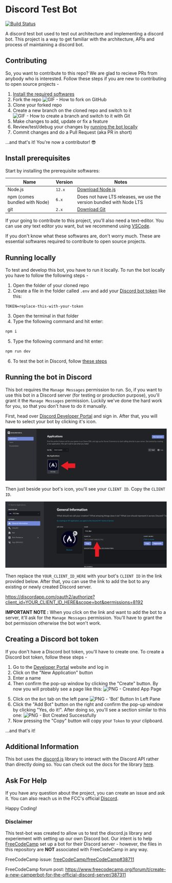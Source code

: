 # Discord Test Bot

[![Build Status](https://travis-ci.org/bradtaniguchi/discord-bot-test.svg?branch=master)](https://travis-ci.org/bradtaniguchi/discord-bot-test)

A discord test bot used to test out architecture and implementing a discord bot. This project is a way to get familiar with the architecture, APIs and process of maintaining a discord bot.

## Contributing

So, you want to contribute to this repo? We are glad to recieve PRs from anybody who is interested. Follow these steps if you are new to contributing to open source projects -

1. [Install the required softwares](#install-prerequisites)
2. Fork the repo
   ![GIF - How to fork on GitHub](../media/fork-resized.gif?raw=true)
3. Clone your forked repo
4. Create a new branch on the cloned repo and switch to it
   ![GIF - How to create a branch and switch to it with Git](../media/create-local-new-branch.gif?raw=true)
5. Make changes to add, update or fix a feature
6. Review/test/debug your changes by [running the bot locally](#running-locally)
7. Commit changes and do a Pull Request (aka PR in short)

...and that's it! You're now a contributor! 😎

## Install prerequisites

Start by installing the prerequisite softwares:

| Name                          | Version | Notes                                                                |
| ----------------------------- | ------- | -------------------------------------------------------------------- |
| Node.js                       | `12.x`  | [Download Node.js](http://nodejs.org)                                |
| npm (comes bundled with Node) | `6.x`   | Does not have LTS releases, we use the version bundled with Node LTS |
| git                           | `2.x`   | [Download Git](https://git-scm.com/)                                 |

If your going to contribute to this project, you'll also need a text-editor. You can use _any_ text editor you want, but we recommend using [VSCode](https://code.visualstudio.com/).

If you don't know what these softwares are, don't worry much. These are essential softwares required to contribute to open source projects.

## Running locally

To test and develop this bot, you have to run it locally. To run the bot locally you have to follow the following steps -

1. Open the folder of your cloned repo
2. Create a file in the folder called `.env` and add your [Discord bot token](#creating-a-discord-bot-token) like this:

```
TOKEN=replace-this-with-your-token
```

3. Open the terminal in that folder
4. Type the following command and hit enter:

```bash
npm i
```

5. Type the following command and hit enter:

```bash
npm run dev
```

6. To test the bot in Discord, follow [these steps](#running-the-bot-in-Discord)

## Running the bot in Discord

This bot requires the `Manage Messages` permission to run. So, if you want to use this bot in a Discord server (for testing or production purpose), you'll grant it the `Manage Messages` permission. Luckily we've done
the hard work for you, so that you don't have to do it manually.

First, head over [Discord Developer Portal](https://discordapp.com/developers/applications/me) and sign in. After
that, you will have to select your bot by clicking it's icon.

![PNG - Discord Developer Portal](./imgs/dev-portal.png)

Then just beside your bot's icon, you'll see your `CLIENT ID`. Copy the `CLIENT ID`.

![PNG - Client ID](./imgs/client-id.png)

Then replace the `YOUR_CLIENT_ID_HERE` with your bot's `CLIENT ID` in the link provided below. After that, you can use the link to add the bot to any existing or newly created Discord server.

https://discordapp.com/oauth2/authorize?client_id=YOUR_CLIENT_ID_HERE&scope=bot&permissions=8192

**IMPORTANT NOTE :** When you click on the link and want to add the bot to a server, it'll ask for the `Manage Messages` permission. You'll have to grant the bot permission otherwise the bot won't work.

## Creating a Discord bot token

If you don't have a Discord bot token, you'll have to create one. To create a Discord bot token, follow these steps -

1. Go to the [Developer Portal](https://discord.com/developers/applications/) website and log in
2. Click on the "New Application" button
3. Enter a name
4. Then confirm the pop-up window by clicking the "Create" button. By now you will probably see a page like this:
   ![PNG - Created App Page](../media/create-app.png?raw=true)

5) Click on the `Bot` tab on the left pane
   ![PNG - 'Bot' Button In Left Pane](../media/create-bot-in-pane.png?raw=true)
6) Click the "Add Bot" button on the right and confirm the pop-up window by clicking "Yes, do it!". After doing so, you'll see a section similar to this one:
   ![PNG - Bot Created Successfully](../media/created-bot.png?raw=true)
7) Now pressing the "Copy" button will copy your `Token` to your clipboard.

...and that's it!

## Additional Information

This bot uses the [discord.js](https://discord.js.org) library to interact with the Discord API rather than directly doing so. You can check out the docs for the library [here](https://discord.js.org/#/docs/main/stable/general/welcome).

## Ask For Help

If you have any question about the project, you can create an issue and ask it. You can also reach us in the FCC's official [Discord](https://discord.gg/KVUmVXA).

Happy Coding!

### Disclaimer

This test-bot was created to allow us to test the discord.js library and experiement with setting up our own Discord bot. Our intent is to help [FreeCodeCamp](https://www.freecodecamp.org) set up a bot for their Discord server - however, the files in this repository are **NOT** associated with FreeCodeCamp in any way.

FreeCodeCamp issue:
[freeCodeCamp/freeCodeCamp#38711](https://github.com/freeCodeCamp/freeCodeCamp/issues/38711)

FreeCodeCamp forum post:
https://www.freecodecamp.org/forum/t/create-a-new-camperbot-for-the-official-discord-server/387311
